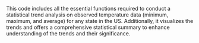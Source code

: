 This code includes all the essential functions required to conduct a statistical trend analysis on observed temperature data (minimum, maximum, and average) for any state in the US. Additionally, it visualizes the trends and offers a comprehensive statistical summary to enhance understanding of the trends and their significance.
